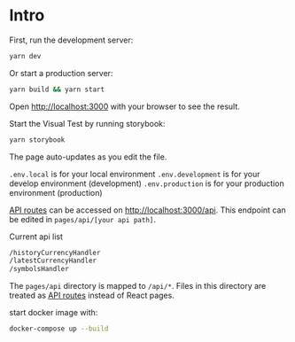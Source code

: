 # Intro

First, run the development server:

```bash
yarn dev
```

Or start a production server:

```bash
yarn build && yarn start
```

Open [http://localhost:3000](http://localhost:3000) with your browser to see the result.

Start the Visual Test by running storybook:

```bash
yarn storybook
```

The page auto-updates as you edit the file.

```.env.local``` is for your local environment
```.env.development``` is for your develop environment (development)
```.env.production``` is for your production environment (production)

[API routes](https://nextjs.org/docs/api-routes/introduction) can be accessed on [http://localhost:3000/api](http://localhost:3000/api/hello). This endpoint can be edited in `pages/api/[your api path]`.

Current api list

``` bash
/historyCurrencyHandler
/latestCurrencyHandler
/symbolsHandler 
```

The `pages/api` directory is mapped to `/api/*`. Files in this directory are treated as [API routes](https://nextjs.org/docs/api-routes/introduction) instead of React pages.

start docker image with:

``` bash
docker-compose up --build
```
